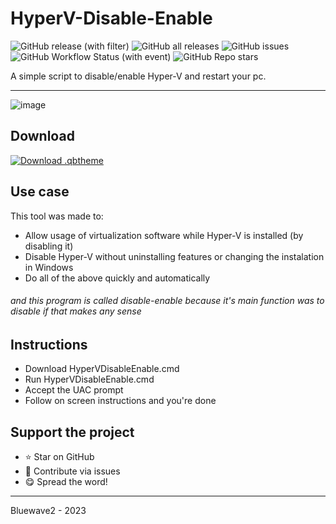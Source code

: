 # HyperV-Disable-Enable
![GitHub release (with filter)](https://img.shields.io/github/v/release/Bluewave2/HyperV-Disable-Enable?style=for-the-badge)
![GitHub all releases](https://img.shields.io/github/downloads/Bluewave2/HyperV-Disable-Enable/total?style=for-the-badge&color=blue)
![GitHub issues](https://img.shields.io/github/issues/Bluewave2/HyperV-Disable-Enable?style=for-the-badge&color=red)
![GitHub Workflow Status (with event)](https://img.shields.io/github/actions/workflow/status/Bluewave2/HyperV-Disable-Enable/download-button.yml?style=for-the-badge&label=Build)
![GitHub Repo stars](https://img.shields.io/github/stars/Bluewave2/HyperV-Disable-Enable?style=for-the-badge)

A simple script to disable/enable Hyper-V and restart your pc.
********************************
![image](https://github.com/Bluewave2/HyperV-Disable-Enable/assets/83724034/f46b4545-abb7-4a38-a2eb-6db42a97a863)

## Download


<!-- BEGIN LATEST DOWNLOAD BUTTON -->
[![Download .qbtheme](https://custom-icon-badges.demolab.com/badge/-Download-blue?style=for-the-badge&logo=download&logoColor=white "Download .cmd")](https://github.com/Bluewave2/HyperV-Disable-Enable/releases/download/v0.1/HyperVDisableEnable.cmd)
<!-- END LATEST DOWNLOAD BUTTON -->

## Use case
This tool was made to:
- Allow usage of virtualization software while Hyper-V is installed (by disabling it)
- Disable Hyper-V without uninstalling features or changing the instalation in Windows
- Do all of the above quickly and automatically
###### and this program is called disable-enable because it's main function was to disable if that makes any sense #

## Instructions
- Download HyperVDisableEnable.cmd
- Run HyperVDisableEnable.cmd
- Accept the UAC prompt
- Follow on screen instructions and you're done

## Support the project
- ⭐️ Star on GitHub
- 🧰 Contribute via issues
- 😋 Spread the word!

------------------------------------------
Bluewave2 - 2023

